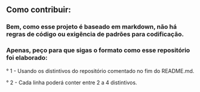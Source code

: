## Como contribuir:

### Bem, como esse projeto é baseado em markdown, não há regras de código ou exigência de padrões para codificação.

### Apenas, peço para que sigas o formato como esse repositório foi elaborado:

  ° 1 - Usando os distintivos do repositório comentado no fim do README.md.

  ° 2 - Cada linha poderá conter entre 2 a 4 distintivos.